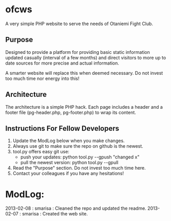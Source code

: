 # ofcws

A very simple PHP website to serve the needs of Otaniemi Fight Club.


## Purpose

Designed to provide a platform for providing basic static information updated casually (interval of a few months) and direct visitors to more up to date sources for more precise and actual information.

A smarter website will replace this when deemed necessary. Do not invest too much time nor energy into this!


## Architecture

The architecture is a simple PHP hack. Each page includes a header and a footer file (pg-header.php, pg-footer.php) to wrap its content.


## Instructions For Fellow Developers

1. Update the ModLog below when you make changes.
2. Always use git to make sure the repo on github is the newest.
3. tool.py offers easy git use:
	* push your updates:  python tool.py --gpush "changed x"
	* pull the newest version:  python tool.py --gpull
4. Read the "Purpose" section. Do not invest too much time here.
5. Contact your colleagues if you have any hesitations!


# ModLog:
2013-02-08 : smarisa : Cleaned the repo and updated the readme.
2013-02-07 : smarisa : Created the web site.
